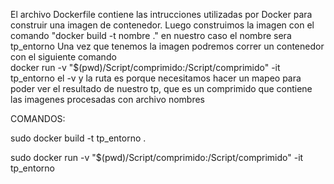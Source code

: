 El archivo Dockerfile contiene las intrucciones utilizadas por Docker para construir una imagen de contenedor.
Luego construimos la imagen con el comando "docker build -t nombre ." en nuestro caso el nombre sera tp_entorno
Una vez que tenemos la imagen podremos correr un contenedor con el siguiente comando  
docker run -v "$(pwd)/Script/comprimido:/Script/comprimido" -it tp_entorno
el -v y la ruta es porque necesitamos hacer un mapeo para poder ver el resultado de nuestro tp, que es un comprimido que contiene las imagenes procesadas con archivo nombres

COMANDOS:

sudo docker build -t tp_entorno .

sudo docker run -v "$(pwd)/Script/comprimido:/Script/comprimido" -it tp_entorno

